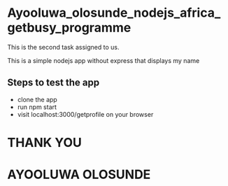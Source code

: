 # Ayooluwa_olosunde_nodejs_africa_getbusy_programme

This is the second task assigned to us.

This is a simple nodejs app without express that displays my name

## Steps to test the app

- clone the app
- run npm start
- visit localhost:3000/getprofile on your browser
# THANK YOU
# AYOOLUWA OLOSUNDE